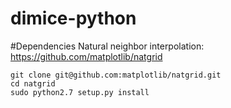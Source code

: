 # dimice-python

#Dependencies
Natural neighbor interpolation: https://github.com/matplotlib/natgrid

    git clone git@github.com:matplotlib/natgrid.git
    cd natgrid
    sudo python2.7 setup.py install
